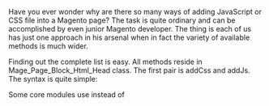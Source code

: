 Have you ever wonder why are there so many ways of adding JavaScript or CSS file into a Magento page? The task is quite ordinary and can be accomplished by even junior Magento developer. The thing is each of us has just one approach in his arsenal when in fact the variety of available methods is much wider.

Finding out the complete list is easy. All methods reside in Mage_Page_Block_Html_Head class. The first pair is addCss and addJs. The syntax is quite simple:

<action method="addJs">
    <script>scriptaculous/scriptaculous.js</script>
</action>

Some core modules use <file> instead of <script>. There are some talks over the internet regarding which approach is correct. The fact is there is absolutely no reason what container to use. Magento will accept anything as long as the closing tag matches opening one and will send the contents as the first argument to the addJs method of Mage_Page_Block_Html_Head class.

You got it right, there is also a second argument. It allows you to send any additional parameters to be included into <script> or <link> tag:

<action method="addCss">
    <name>print.css</name>
    <params>media="print"</params>
</action>

The path of a script added by addJs method is relative to Magento root /js directory. For addCss method it is relative to skin directory of your theme.

In fact both those methods are just wrappers for universal addItem method which can add either CSS or JavaScript into your page.

The basic syntax is the following:

<action method="addItem">
    <type>js</type>
    <name>lib/ds-sleight.js</name>
</action>

The type can be js, js_css, skin_js, skin_css, link_rel or rss.

js will include a JavaScript file and will search it in /js directory of your Magento installation. This is similar to what addJs method does.

js_css will create a CSS link and will also search the file in /js directory. This is handy for including stylesheets of some JavaScript libraries.

skin_js will try to locate a referred JavaScript file in js directory of your theme.

skin_css will create a CSS link to relative to skin directory of your theme. This is similar to addCss method described above.

link_rel can be used to create a custom <link/> element with custom attributes. Can be used for including CSS files located remotely.

rss will create an RSS link but you most likely will never use it.

In general addItem method accepts 3 more parameters. The params is the same as the one used for addJs and addCss. Then there’s if and condition.

If if is set the added link will be placed into <!--[if ...]>...<![endif]--> wrapper. That means you will be able to limit its inclusion to some specific browser versions. The syntax is the following:

    <action method="addItem">
    <type>skin_css</type>
    <name>below_ie7.css</name>
    <params/>
    <if>lt IE 7</if>
    </action>

The blank <param/> is important here because as we already found out earlier Magento is not looking at the name of container tag but at it’s position. More info about conditional comments can be found here.

The last parameter is condition. It is not documented and I have not found any references on internet about how it works. The syntax is following:

    <action method="addItem">
        <type>skin_css</type>
        <name>custom.css</name>
        <params/>
        <if/>
        <condition>this_custom_css_is_allowed</condition>
    </action>

Once Magento comes upon such a statement it checks if this_custom_css_is_allowed is set on the head block and if yes and it is not false the js/css item will be included.

This is quite interesting technique. As you surely know it is possible to control whether the js/css will be included into the page by sticking to the particular layout handles. The condition parameter gives you an ability to provide even more sophisticated configuration. So within your controller you can do something like this:

$this->getLayout()->getBlock('head')->setThisCustomCssIsAllowed(true);

Or you can set this value through XML layout. However this will not make much sense as again you are coming back to layout handles:

    <reference name="head">
        <action method="setThisCustomCssIsAllowed">
            <flag>1</flag>
        </action>
    </reference>


There are some other valid methods available which are all just another shortcuts for addItem method:

addCssIe and addJsIe are working same as addCss and addJs but also sending IE value as the if parameter to addItem.

addLinkRel is just a shortcut for addItem with link link_rel type. The first argument is used as a file path and the second can be fed with all attributes like rel, media, etc which will be directly injected into the <link/> tag.


It may look like you don’t need any of those shortcuts if you have mastered the usage of addItem method. It may look like all those shortcuts are kept in the code for backward compatibility and you only need to know them to pass Magento Frontend certifications. Not quite. addItem method was included into Magneto from the very beginning and is will be converted into the private method in Magneto 2 leaving us all those shortcuts plus something new.
